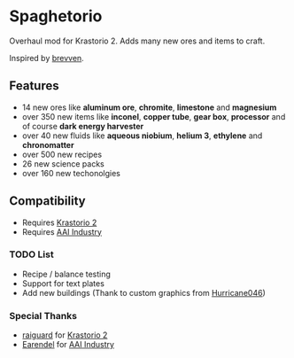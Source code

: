 # Spaghetorio

Overhaul mod for Krastorio 2. Adds many new ores and items to craft.

Inspired by [brevven](https://mods.factorio.com/user/brevven).

## Features

- 14 new ores like **aluminum ore**, **chromite**, **limestone** and **magnesium**
- over 350 new items like **inconel**, **copper tube**, **gear box**, **processor** and of course **dark energy harvester**
- over 40 new fluids like **aqueous niobium**, **helium 3**, **ethylene** and **chronomatter**
- over 500 new recipes
- 26 new science packs
- over 160 new techonolgies

## Compatibility

- Requires [Krastorio 2](https://mods.factorio.com/mod/Krastorio2)
- Requires [AAI Industry](https://mods.factorio.com/mod/aai-industry?from=search)

### TODO List

- Recipe / balance testing 
- Support for text plates
- Add new buildings (Thank to custom graphics from [Hurricane046](https://mods.factorio.com/user/Hurricane046))

### Special Thanks

- [raiguard](https://mods.factorio.com/user/raiguard) for [Krastorio 2](https://mods.factorio.com/mod/Krastorio2)
- [Earendel](https://mods.factorio.com/user/Earendel) for [AAI Industry](https://mods.factorio.com/mod/aai-industry?from=search)
